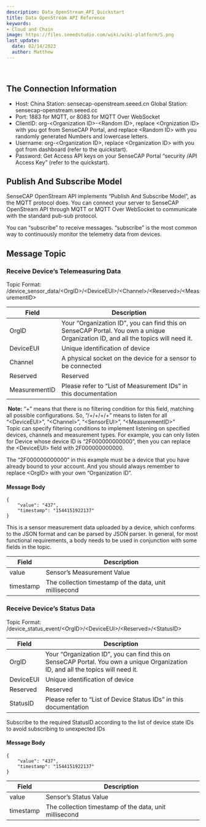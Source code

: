 ```yaml
---
description: Data_OpenStream_API_Quickstart
title: Data OpenStream API Reference
keywords:
- Cloud and Chain
image: https://files.seeedstudio.com/wiki/wiki-platform/S.png        
last_update:
  date: 02/14/2023
  author: Matthew
---
```


<div class="post-content">
<div id="toc">

&nbsp;

</div>
<h2 id="the-connection-information" class="clickable-header top-level-header">The Connection Information</h2>
<i class="icon-arrow-up back-to-top"></i>
<ul>
  <li>Host: China Station: sensecap-openstream.seeed.cn Global Station: sensecap-openstream.seeed.cc</li>
  <li>Port: 1883 for MQTT, or 8083 for MQTT Over WebSocket</li>
  <li>ClientID: org-&lt;Organization ID&gt;-&lt;Random ID&gt;, replace &lt;Orgnization ID&gt; with you got from SenseCAP Portal, and replace &lt;Random ID&gt; with you randomly generated Numbers and lowercase letters.</li>
  <li>Username: org-&lt;Organization ID&gt;, replace &lt;Organization ID&gt; with you got from dashboard (refer to the quickstart).</li>
  <li>Password: Get Access API keys on your SenseCAP Portal “security /API Access Key” (refer to the quickstart).</li>
</ul>
<h2 id="publish-and-subscribe-model" class="clickable-header top-level-header">Publish And Subscribe Model</h2>
<i class="icon-arrow-up back-to-top"></i>SenseCAP OpenStream API implements “Publish And Subscribe Model”, as the MQTT protocol does. You can connect your server to SenseCAP OpenStream API through MQTT or MQTT Over WebSocket to communicate with the standard pub-sub protocol.

You can “subscribe” to receive messages. “subscribe” is the most common way to continuously monitor the telemetry data from devices.
<h2 id="message-topic" class="clickable-header top-level-header">Message Topic</h2>
<i class="icon-arrow-up back-to-top"></i>
<h3 id="receive-devices-telemeasuring-data">Receive Device’s Telemeasuring Data</h3>
Topic Format: /device_sensor_data/&lt;OrgID&gt;/&lt;DeviceEUI&gt;/&lt;Channel&gt;/&lt;Reserved&gt;/&lt;MeasurementID&gt;
<table>
<thead>
<tr>
<th>Field</th>
<th>Description</th>
</tr>
</thead>
<tbody>
<tr>
<td>OrgID</td>
<td>Your “Organization ID”, you can find this on SenseCAP Portal. You own a unique Organization ID, and all the topics will need it.</td>
</tr>
<tr>
<td>DeviceEUI</td>
<td>Unique identification of device</td>
</tr>
<tr>
<td>Channel</td>
<td>A physical socket on the device for a sensor to be connected</td>
</tr>
<tr>
<td>Reserved</td>
<td>Reserved</td>
</tr>
<tr>
<td>MeasurementID</td>
<td>Please refer to “List of Measurement IDs” in this documentation</td>
</tr>
</tbody>
</table>
<div class="alert alert-info" role="alert"><i class="fa fa-info-circle"></i> <b>Note:</b> “+” means that there is no filtering condition for this field, matching all possible configurations. So, “/+/+/+/+” means to listen for all “&lt;DeviceEUI&gt;”, “&lt;Channel&gt;”, “&lt;SensorEUI&gt;”, “&lt;MeasurementID&gt;”</div>
Topic can specify filtering conditions to implement listening on specified devices, channels and measurement types. For example, you can only listen for Device whose device ID is “2F000000000000”, then you can replace the &lt;DeviceEUI&gt; field with 2F000000000000.

The “2F000000000000” in this example must be a device that you have already bound to your account. And you should always remember to replace &lt;OrgID&gt; with your own “Organization ID”.
<h4 id="message-body">Message Body</h4>

```
{
    "value": "437",
    "timestamp": "1544151922137"
}
```

This is a sensor measurement data uploaded by a device, which conforms to the JSON format and can be parsed by JSON parser. In general, for most functional requirements, a body needs to be used in conjunction with some fields in the topic.
<table>
<thead>
<tr>
<th>Field</th>
<th>Description</th>
</tr>
</thead>
<tbody>
<tr>
<td>value</td>
<td>Sensor’s Measurement Value</td>
</tr>
<tr>
<td>timestamp</td>
<td>The collection timestamp of the data, unit millisecond</td>
</tr>
</tbody>
</table>
<h3 id="receive-devices-status-data">Receive Device’s Status Data</h3>
Topic Format: /device_status_event/&lt;OrgID&gt;/&lt;DeviceEUI&gt;/&lt;Reserved&gt;/&lt;StatusID&gt;
<table>
<thead>
<tr>
<th>Field</th>
<th>Description</th>
</tr>
</thead>
<tbody>
<tr>
<td>OrgID</td>
<td>Your “Organization ID”, you can find this on SenseCAP Portal. You own a unique Organization ID, and all the topics will need it.</td>
</tr>
<tr>
<td>DeviceEUI</td>
<td>Unique identification of device</td>
</tr>
<tr>
<td>Reserved</td>
<td>Reserved</td>
</tr>
<tr>
<td>StatusID</td>
<td>Please refer to “List of Device Status IDs” in this documentation</td>
</tr>
</tbody>
</table>
Subscribe to the required StatusID according to the list of device state IDs to avoid subscribing to unexpected IDs
<h4 id="message-body-1">Message Body</h4>

```
{
    "value": "437",
    "timestamp": "1544151922137"
}
```

<table>
<thead>
<tr>
<th>Field</th>
<th>Description</th>
</tr>
</thead>
<tbody>
<tr>
<td>value</td>
<td>Sensor’s Status Value</td>
</tr>
<tr>
<td>timestamp</td>
<td>The collection timestamp of the data, unit millisecond</td>
</tr>
</tbody>
</table>
</div>
